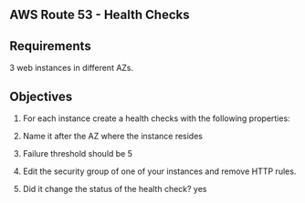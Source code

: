 ## AWS Route 53 - Health Checks

## Requirements

3 web instances in different AZs.

## Objectives 

1. For each instance create a health checks with the following properties:
  1. Name it after the AZ where the instance resides
  2. Failure threshold should be 5

2. Edit the security group of one of your instances and remove HTTP rules.
  1. Did it change the status of the health check?
yes
